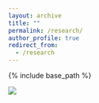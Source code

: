 ```yaml
---
layout: archive
title: ""
permalink: /research/
author_profile: true
redirect_from:
  - /research
---
```


{% include base_path %}

![](/pics/iros2019-unet.png)